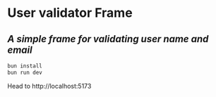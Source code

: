 # User validator Frame

## _A simple frame for validating user name and email_

```sh
bun install
bun run dev
```

Head to http://localhost:5173
